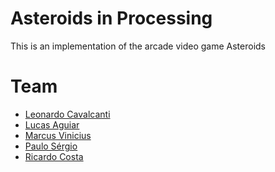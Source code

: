 # Asteroids in Processing
This is an implementation of the arcade video game Asteroids

# Team
- <a href="https://github.com/leohcavalcanti">Leonardo Cavalcanti</a>
- <a href="https://github.com/ljraguiar/">Lucas Aguiar</a>
- <a href="https://github.com/">Marcus Vinicius</a>
- <a href="https://github.com/Paulo-Goes/">Paulo Sérgio</a>
- <a href="https://github.com/Ricardocost/">Ricardo Costa</a>
